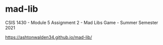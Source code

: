 # mad-lib
CSIS 1430 - Module 5 Assignment 2 - Mad Libs Game - Summer Semester 2021

https://ashtonwalden34.github.io/mad-lib/